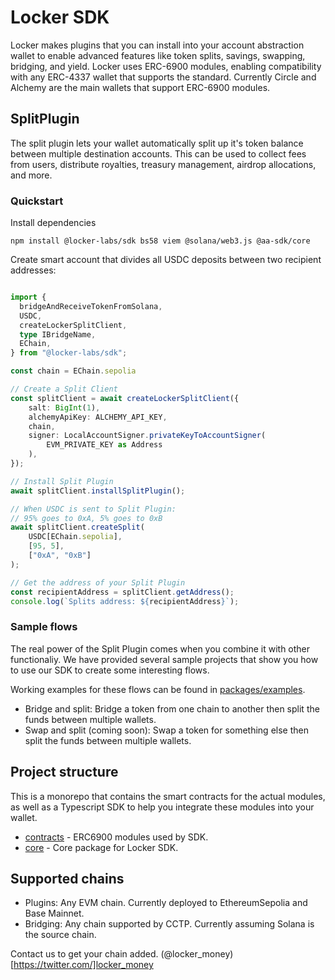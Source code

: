 # Locker SDK

Locker makes plugins that you can install into your account abstraction wallet to enable advanced features like token splits, savings, swapping, bridging, and yield. Locker uses ERC-6900 modules, enabling compatibility with any ERC-4337 wallet that supports the standard. Currently Circle and Alchemy are the main wallets that support ERC-6900 modules.

## SplitPlugin

The split plugin lets your wallet automatically split up it's token balance between multiple destination accounts. This can be used to collect fees from users, distribute royalties, treasury management, airdrop allocations, and more.

### Quickstart

Install dependencies
```
npm install @locker-labs/sdk bs58 viem @solana/web3.js @aa-sdk/core
```

Create smart account that divides all USDC deposits between two recipient addresses:
```ts

import {
  bridgeAndReceiveTokenFromSolana,
  USDC,
  createLockerSplitClient,
  type IBridgeName,
  EChain,
} from "@locker-labs/sdk";

const chain = EChain.sepolia

// Create a Split Client
const splitClient = await createLockerSplitClient({
    salt: BigInt(1),
    alchemyApiKey: ALCHEMY_API_KEY,
    chain,
    signer: LocalAccountSigner.privateKeyToAccountSigner(
        EVM_PRIVATE_KEY as Address
    ),
});

// Install Split Plugin
await splitClient.installSplitPlugin();

// When USDC is sent to Split Plugin:
// 95% goes to 0xA, 5% goes to 0xB
await splitClient.createSplit(
    USDC[EChain.sepolia],
    [95, 5],
    ["0xA", "0xB"]
);

// Get the address of your Split Plugin
const recipientAddress = splitClient.getAddress();
console.log(`Splits address: ${recipientAddress}`);
```

### Sample flows
The real power of the Split Plugin comes when you combine it with other functionaliy. We have provided several sample projects that show you how to use our SDK to create some interesting flows.

Working examples for these flows can be found in [packages/examples](./packages/examples).

- Bridge and split: Bridge a token from one chain to another then split the funds between multiple wallets.
- Swap and split (coming soon): Swap a token for something else then split the funds between multiple wallets.

## Project structure
This is a monorepo that contains the smart contracts for the actual modules, as well as a Typescript SDK to help you integrate these modules into your wallet.

- [contracts](./contracts) - ERC6900 modules used by SDK.
- [core](./packages/core) - Core package for Locker SDK.

## Supported chains

- Plugins: Any EVM chain. Currently deployed to EthereumSepolia and Base Mainnet. 
- Bridging: Any chain supported by CCTP. Currently assuming Solana is the source chain.

Contact us to get your chain added. (@locker_money)[https://twitter.com/]locker_money